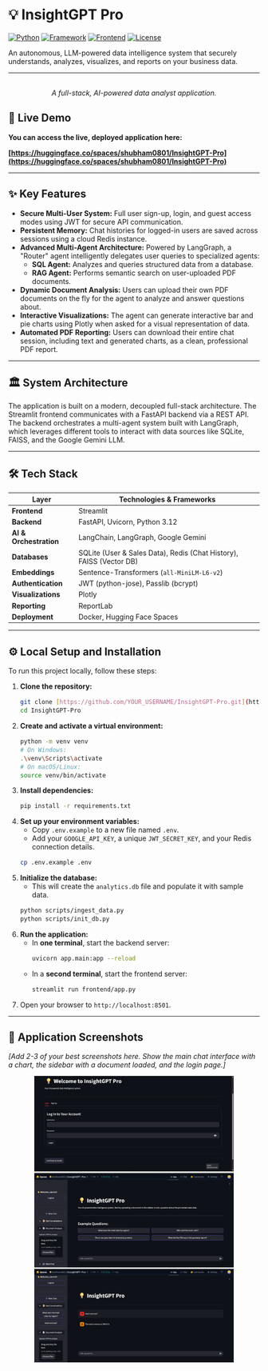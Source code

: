 # 💡 InsightGPT Pro

[![Python](https://img.shields.io/badge/Python-3.12-blue.svg)](https://www.python.org/) [![Framework](https://img.shields.io/badge/Framework-FastAPI-green.svg)](https://fastapi.tiangolo.com/) [![Frontend](https://img.shields.io/badge/Frontend-Streamlit-red.svg)](https://streamlit.io/) [![License](https://img.shields.io/badge/License-MIT-yellow.svg)]()

An autonomous, LLM-powered data intelligence system that securely understands, analyzes, visualizes, and reports on your business data.

---

<p align="center">
  
  <br/>
  <em>A full-stack, AI-powered data analyst application.</em>
</p>

## 🚀 Live Demo

**You can access the live, deployed application here:**

**[https://huggingface.co/spaces/shubham0801/InsightGPT-Pro](https://huggingface.co/spaces/shubham0801/InsightGPT-Pro)**

---

## ✨ Key Features

- **Secure Multi-User System:** Full user sign-up, login, and guest access modes using JWT for secure API communication.
- **Persistent Memory:** Chat histories for logged-in users are saved across sessions using a cloud Redis instance.
- **Advanced Multi-Agent Architecture:** Powered by LangGraph, a "Router" agent intelligently delegates user queries to specialized agents:
    - **SQL Agent:** Analyzes and queries structured data from a database.
    - **RAG Agent:** Performs semantic search on user-uploaded PDF documents.
- **Dynamic Document Analysis:** Users can upload their own PDF documents on the fly for the agent to analyze and answer questions about.
- **Interactive Visualizations:** The agent can generate interactive bar and pie charts using Plotly when asked for a visual representation of data.
- **Automated PDF Reporting:** Users can download their entire chat session, including text and generated charts, as a clean, professional PDF report.

---

## 🏛️ System Architecture



The application is built on a modern, decoupled full-stack architecture. The Streamlit frontend communicates with a FastAPI backend via a REST API. The backend orchestrates a multi-agent system built with LangGraph, which leverages different tools to interact with data sources like SQLite, FAISS, and the Google Gemini LLM.

---

## 🛠️ Tech Stack

| Layer                 | Technologies & Frameworks                                        |
| --------------------- | ---------------------------------------------------------------- |
| **Frontend** | Streamlit                                                        |
| **Backend** | FastAPI, Uvicorn, Python 3.12                                    |
| **AI & Orchestration**| LangChain, LangGraph, Google Gemini                              |
| **Databases** | SQLite (User & Sales Data), Redis (Chat History), FAISS (Vector DB)|
| **Embeddings** | Sentence-Transformers (`all-MiniLM-L6-v2`)                       |
| **Authentication** | JWT (python-jose), Passlib (bcrypt)                              |
| **Visualizations** | Plotly                                                           |
| **Reporting** | ReportLab                                                        |
| **Deployment** | Docker, Hugging Face Spaces                                      |

---

## ⚙️ Local Setup and Installation

To run this project locally, follow these steps:

1.  **Clone the repository:**
    ```bash
    git clone [https://github.com/YOUR_USERNAME/InsightGPT-Pro.git](https://github.com/YOUR_USERNAME/InsightGPT-Pro.git)
    cd InsightGPT-Pro
    ```
2.  **Create and activate a virtual environment:**
    ```bash
    python -m venv venv
    # On Windows:
    .\venv\Scripts\activate
    # On macOS/Linux:
    source venv/bin/activate
    ```
3.  **Install dependencies:**
    ```bash
    pip install -r requirements.txt
    ```
4.  **Set up your environment variables:**
    * Copy `.env.example` to a new file named `.env`.
    * Add your `GOOGLE_API_KEY`, a unique `JWT_SECRET_KEY`, and your Redis connection details.
    ```bash
    cp .env.example .env
    ```
5.  **Initialize the database:**
    * This will create the `analytics.db` file and populate it with sample data.
    ```bash
    python scripts/ingest_data.py
    python scripts/init_db.py
    ```
6.  **Run the application:**
    * In **one terminal**, start the backend server:
        ```bash
        uvicorn app.main:app --reload
        ```
    * In a **second terminal**, start the frontend server:
        ```bash
        streamlit run frontend/app.py
        ```
7.  Open your browser to `http://localhost:8501`.

---

## 📸 Application Screenshots

*[Add 2-3 of your best screenshots here. Show the main chat interface with a chart, the sidebar with a document loaded, and the login page.]*

<p align="center">
  <img src="login.png" width="400" alt="Login Interface">
  <img src="chat1.png" width="400" alt="Chat Interface">
  <img src="chat2.png" width="400" alt="Chat Interface">
</p>